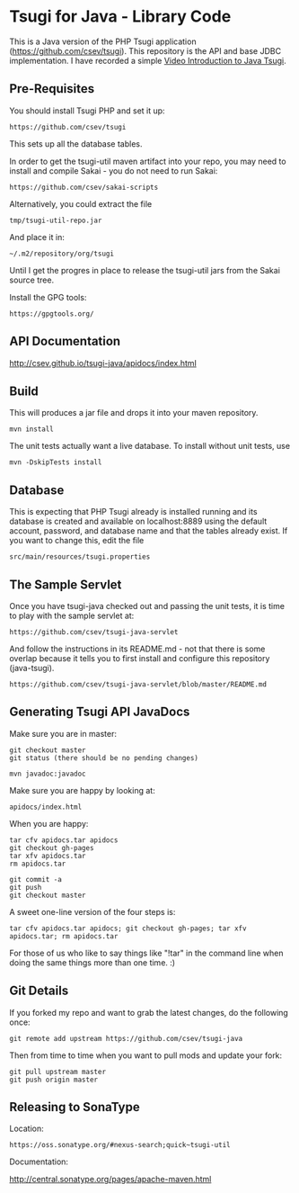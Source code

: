 Tsugi for Java - Library Code
=============================

This is a Java version of the PHP Tsugi application 
(https://github.com/csev/tsugi).  This repository is the 
API and base JDBC implementation.  I have recorded a simple
<a href="https://www.youtube.com/watch?v=R2hsu0xusKo&list=PLlRFEj9H3Oj5WZUjVjTJVBN18ozYSWMhw&index=10"
target="_blank">Video Introduction to Java Tsugi</a>.

Pre-Requisites
--------------

You should install Tsugi PHP and set it up:

    https://github.com/csev/tsugi

This sets up all the database tables.   

In order to get the tsugi-util maven artifact into your repo,
you may need to install and compile Sakai - you do not need 
to run Sakai:

    https://github.com/csev/sakai-scripts

Alternatively, you could extract the file

    tmp/tsugi-util-repo.jar

And place it in:

    ~/.m2/repository/org/tsugi

Until I get the progres in place to release the tsugi-util jars
from the Sakai source tree.

Install the GPG tools:

    https://gpgtools.org/

API Documentation
-----------------

<a href="http://csev.github.io/tsugi-java/apidocs/index.html" target="_blank">http://csev.github.io/tsugi-java/apidocs/index.html</a>

Build
-----
This will produces a jar file and drops it into your maven repository. 

    mvn install

The unit tests actually want a live database.  To install without unit tests, use

    mvn -DskipTests install

Database
--------

This is expecting that PHP Tsugi already is installed running 
and its database is created and available on localhost:8889
using the default account, password, and database name 
and that the tables already exist.
If you want to change this, edit the file

    src/main/resources/tsugi.properties

The Sample Servlet
------------------

Once you have tsugi-java checked out and passing the unit tests, it is time to play with the sample
servlet at:

    https://github.com/csev/tsugi-java-servlet

And follow the instructions in its README.md - not that there is some overlap because it tells you to first install 
and configure this repository (java-tsugi).

    https://github.com/csev/tsugi-java-servlet/blob/master/README.md


Generating Tsugi API JavaDocs
-----------------------------

Make sure you are in master:

    git checkout master
    git status (there should be no pending changes)

    mvn javadoc:javadoc

Make sure you are happy by looking at:

    apidocs/index.html

When you are happy:

    tar cfv apidocs.tar apidocs
    git checkout gh-pages
    tar xfv apidocs.tar
    rm apidocs.tar

    git commit -a
    git push
    git checkout master

A sweet one-line version of the four steps is:

    tar cfv apidocs.tar apidocs; git checkout gh-pages; tar xfv apidocs.tar; rm apidocs.tar

For those of us who like to say things like "!tar" in the command line when 
doing the same things more than one time. :)

Git Details
-----------

If you forked my repo and want to grab the latest changes, do 
the following once:

    git remote add upstream https://github.com/csev/tsugi-java

Then from time to time when you want to pull mods and update your fork:

    git pull upstream master
    git push origin master
    

Releasing to SonaType
---------------------

Location:

    https://oss.sonatype.org/#nexus-search;quick~tsugi-util

Documentation: 

http://central.sonatype.org/pages/apache-maven.html

